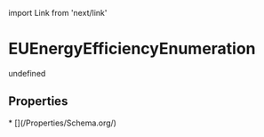 import Link from 'next/link'
# EUEnergyEfficiencyEnumeration

undefined

## Properties

<Grid>
* [](/Properties/Schema.org/)

</Grid>

